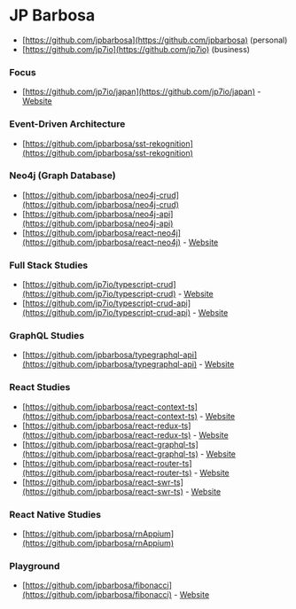 # JP Barbosa

* [https://github.com/jpbarbosa](https://github.com/jpbarbosa) (personal)
* [https://github.com/jp7io](https://github.com/jp7io) (business)

### Focus

* [https://github.com/jp7io/japan](https://github.com/jp7io/japan) - [Website](https://map.jp7.io)

### Event-Driven Architecture

* [https://github.com/jpbarbosa/sst-rekognition](https://github.com/jpbarbosa/sst-rekognition)

### Neo4j (Graph Database)

* [https://github.com/jpbarbosa/neo4j-crud](https://github.com/jpbarbosa/neo4j-crud)
* [https://github.com/jpbarbosa/neo4j-api](https://github.com/jpbarbosa/neo4j-api)
* [https://github.com/jpbarbosa/react-neo4j](https://github.com/jpbarbosa/react-neo4j) - [Website](https://jpbarbosa.github.io/react-neo4j)

### Full Stack Studies

* [https://github.com/jp7io/typescript-crud](https://github.com/jp7io/typescript-crud) - [Website](https://jp7io.github.io/typescript-crud)
* [https://github.com/jp7io/typescript-crud-api](https://github.com/jp7io/typescript-crud-api) - [Website](https://typescript-crud-api.herokuapp.com)

### GraphQL Studies

* [https://github.com/jpbarbosa/typegraphql-api](https://github.com/jpbarbosa/typegraphql-api) - [Website](https://typegraphql-api.herokuapp.com)

### React Studies

* [https://github.com/jpbarbosa/react-context-ts](https://github.com/jpbarbosa/react-context-ts) - [Website](https://jpbarbosa.github.io/react-context-ts)
* [https://github.com/jpbarbosa/react-redux-ts](https://github.com/jpbarbosa/react-redux-ts) - [Website](https://jpbarbosa.github.io/react-redux-ts)
* [https://github.com/jpbarbosa/react-graphql-ts](https://github.com/jpbarbosa/react-graphql-ts) - [Website](https://jpbarbosa.github.io/react-graphql-ts)
* [https://github.com/jpbarbosa/react-router-ts](https://github.com/jpbarbosa/react-router-ts) - [Website](https://jpbarbosa.github.io/react-router-ts)
* [https://github.com/jpbarbosa/react-swr-ts](https://github.com/jpbarbosa/react-swr-ts) - [Website](https://jpbarbosa.github.io/react-swr-ts)

### React Native Studies

* [https://github.com/jpbarbosa/rnAppium](https://github.com/jpbarbosa/rnAppium)

### Playground

* [https://github.com/jpbarbosa/fibonacci](https://github.com/jpbarbosa/fibonacci) - [Website](https://jpbarbosa.github.io/fibonacci)
